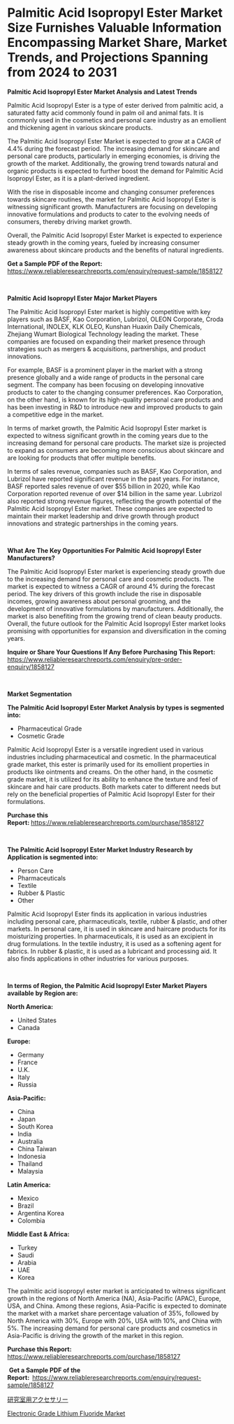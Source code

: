 <p><h1>Palmitic Acid Isopropyl Ester Market Size Furnishes Valuable Information Encompassing Market Share, Market Trends, and Projections Spanning from 2024 to 2031</h1></p><p><strong>Palmitic Acid Isopropyl Ester Market Analysis and Latest Trends</strong></p>
<p><p>Palmitic Acid Isopropyl Ester is a type of ester derived from palmitic acid, a saturated fatty acid commonly found in palm oil and animal fats. It is commonly used in the cosmetics and personal care industry as an emollient and thickening agent in various skincare products.</p><p>The Palmitic Acid Isopropyl Ester Market is expected to grow at a CAGR of 4.4% during the forecast period. The increasing demand for skincare and personal care products, particularly in emerging economies, is driving the growth of the market. Additionally, the growing trend towards natural and organic products is expected to further boost the demand for Palmitic Acid Isopropyl Ester, as it is a plant-derived ingredient.</p><p>With the rise in disposable income and changing consumer preferences towards skincare routines, the market for Palmitic Acid Isopropyl Ester is witnessing significant growth. Manufacturers are focusing on developing innovative formulations and products to cater to the evolving needs of consumers, thereby driving market growth.</p><p>Overall, the Palmitic Acid Isopropyl Ester Market is expected to experience steady growth in the coming years, fueled by increasing consumer awareness about skincare products and the benefits of natural ingredients.</p></p>
<p><strong>Get a Sample PDF of the Report:&nbsp;</strong> <a href="https://www.reliableresearchreports.com/enquiry/request-sample/1858127">https://www.reliableresearchreports.com/enquiry/request-sample/1858127</a></p>
<p>&nbsp;</p>
<p><strong>Palmitic Acid Isopropyl Ester Major Market Players</strong></p>
<p><p>The Palmitic Acid Isopropyl Ester market is highly competitive with key players such as BASF, Kao Corporation, Lubrizol, OLEON Corporate, Croda International, INOLEX, KLK OLEO, Kunshan Huaxin Daily Chemicals, Zhejiang Wumart Biological Technology leading the market. These companies are focused on expanding their market presence through strategies such as mergers & acquisitions, partnerships, and product innovations.</p><p>For example, BASF is a prominent player in the market with a strong presence globally and a wide range of products in the personal care segment. The company has been focusing on developing innovative products to cater to the changing consumer preferences. Kao Corporation, on the other hand, is known for its high-quality personal care products and has been investing in R&D to introduce new and improved products to gain a competitive edge in the market.</p><p>In terms of market growth, the Palmitic Acid Isopropyl Ester market is expected to witness significant growth in the coming years due to the increasing demand for personal care products. The market size is projected to expand as consumers are becoming more conscious about skincare and are looking for products that offer multiple benefits.</p><p>In terms of sales revenue, companies such as BASF, Kao Corporation, and Lubrizol have reported significant revenue in the past years. For instance, BASF reported sales revenue of over $55 billion in 2020, while Kao Corporation reported revenue of over $14 billion in the same year. Lubrizol also reported strong revenue figures, reflecting the growth potential of the Palmitic Acid Isopropyl Ester market. These companies are expected to maintain their market leadership and drive growth through product innovations and strategic partnerships in the coming years.</p></p>
<p>&nbsp;</p>
<p><strong>What Are The Key Opportunities For Palmitic Acid Isopropyl Ester Manufacturers?</strong></p>
<p><p>The Palmitic Acid Isopropyl Ester market is experiencing steady growth due to the increasing demand for personal care and cosmetic products. The market is expected to witness a CAGR of around 4% during the forecast period. The key drivers of this growth include the rise in disposable incomes, growing awareness about personal grooming, and the development of innovative formulations by manufacturers. Additionally, the market is also benefiting from the growing trend of clean beauty products. Overall, the future outlook for the Palmitic Acid Isopropyl Ester market looks promising with opportunities for expansion and diversification in the coming years.</p></p>
<p><strong>Inquire or Share Your Questions If Any Before Purchasing This Report:</strong> <a href="https://www.reliableresearchreports.com/enquiry/pre-order-enquiry/1858127">https://www.reliableresearchreports.com/enquiry/pre-order-enquiry/1858127</a></p>
<p>&nbsp;</p>
<p><strong>Market Segmentation</strong></p>
<p><strong>The Palmitic Acid Isopropyl Ester Market Analysis by types is segmented into:</strong></p>
<p><ul><li>Pharmaceutical Grade</li><li>Cosmetic Grade</li></ul></p>
<p><p>Palmitic Acid Isopropyl Ester is a versatile ingredient used in various industries including pharmaceutical and cosmetic. In the pharmaceutical grade market, this ester is primarily used for its emollient properties in products like ointments and creams. On the other hand, in the cosmetic grade market, it is utilized for its ability to enhance the texture and feel of skincare and hair care products. Both markets cater to different needs but rely on the beneficial properties of Palmitic Acid Isopropyl Ester for their formulations.</p></p>
<p><strong>Purchase this Report:&nbsp;</strong><a href="https://www.reliableresearchreports.com/purchase/1858127">https://www.reliableresearchreports.com/purchase/1858127</a></p>
<p>&nbsp;</p>
<p><strong>The Palmitic Acid Isopropyl Ester Market Industry Research by Application is segmented into:</strong></p>
<p><ul><li>Person Care</li><li>Pharmaceuticals</li><li>Textile</li><li>Rubber & Plastic</li><li>Other</li></ul></p>
<p><p>Palmitic Acid Isopropyl Ester finds its application in various industries including personal care, pharmaceuticals, textile, rubber & plastic, and other markets. In personal care, it is used in skincare and haircare products for its moisturizing properties. In pharmaceuticals, it is used as an excipient in drug formulations. In the textile industry, it is used as a softening agent for fabrics. In rubber & plastic, it is used as a lubricant and processing aid. It also finds applications in other industries for various purposes.</p></p>
<p>&nbsp;</p>
<p><strong>In terms of Region, the Palmitic Acid Isopropyl Ester Market Players available by Region are:</strong></p>
<p>
    <p> <strong> North America: </strong>
        <ul>
            <li>United States</li>
            <li>Canada</li>
        </ul>
        </p> 
    <p> <strong> Europe: </strong>
        <ul>
            <li>Germany</li>
            <li>France</li>
            <li>U.K.</li>
            <li>Italy</li>
            <li>Russia</li>
        </ul>
        </p> 
    <p> <strong> Asia-Pacific: </strong>
        <ul>
            <li>China</li>
            <li>Japan</li>
            <li>South Korea</li>
            <li>India</li>
            <li>Australia</li>
            <li>China Taiwan</li>
            <li>Indonesia</li>
            <li>Thailand</li>
            <li>Malaysia</li>
        </ul>
        </p> 
    <p> <strong> Latin America: </strong>
        <ul>
            <li>Mexico</li>
            <li>Brazil</li>
            <li>Argentina Korea</li>
            <li>Colombia</li>
        </ul>
        </p> 
    <p> <strong> Middle East & Africa: </strong>
        <ul>
            <li>Turkey</li>
            <li>Saudi</li>
            <li>Arabia</li>
            <li>UAE</li>
            <li>Korea</li>
        </ul>
    </p>
    </p>
<p><p>The palmitic acid isopropyl ester market is anticipated to witness significant growth in the regions of North America (NA), Asia-Pacific (APAC), Europe, USA, and China. Among these regions, Asia-Pacific is expected to dominate the market with a market share percentage valuation of 35%, followed by North America with 30%, Europe with 20%, USA with 10%, and China with 5%. The increasing demand for personal care products and cosmetics in Asia-Pacific is driving the growth of the market in this region.</p></p>
<p><strong>Purchase this Report: </strong><a href="https://www.reliableresearchreports.com/purchase/1858127">https://www.reliableresearchreports.com/purchase/1858127</a></p>
<p>&nbsp;<strong>Get a Sample PDF of the Report:&nbsp;&nbsp;</strong><a href="https://www.reliableresearchreports.com/enquiry/request-sample/1858127">https://www.reliableresearchreports.com/enquiry/request-sample/1858127</a></p>
<p><strong></strong></p>
<p><p><a href="https://github.com/oqoeusbvpadwjs08/Market-Research-Report-List-1/blob/main/60100521562.md">研究室用アクセサリー</a></p><p><a href="https://github.com/RichRobinson5/Market-Research-Report-List-4/blob/main/electronic-grade-lithium-fluoride-market.md">Electronic Grade Lithium Fluoride Market</a></p></p>